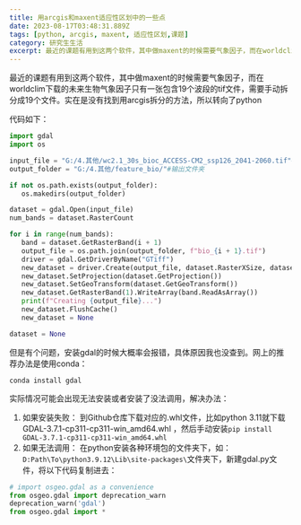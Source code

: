 ```yaml
---
title: 用arcgis和maxent适应性区划中的一些点
date: 2023-08-17T03:48:31.889Z
tags: [python, arcgis, maxent, 适应性区划,课题]
category: 研究生生活
excerpt: 最近的课题有用到这两个软件，其中做maxent的时候需要气象因子，而在worldclim下载的未来生物气象因子只有一张包含19个波段的tif文件，需要手动拆分成19个文件。实在是没有找到用arcgis拆分的方法，所以转向了python
---
```


最近的课题有用到这两个软件，其中做maxent的时候需要气象因子，而在worldclim下载的未来生物气象因子只有一张包含19个波段的tif文件，需要手动拆分成19个文件。实在是没有找到用arcgis拆分的方法，所以转向了python

代码如下：

```python
import gdal
import os

input_file = "G:/4.其他/wc2.1_30s_bioc_ACCESS-CM2_ssp126_2041-2060.tif"#下载的tif文件
output_folder = "G:/4.其他/feature_bio/"#输出文件夹

if not os.path.exists(output_folder):
   os.makedirs(output_folder)

dataset = gdal.Open(input_file)
num_bands = dataset.RasterCount

for i in range(num_bands):
   band = dataset.GetRasterBand(i + 1)
   output_file = os.path.join(output_folder, f"bio_{i + 1}.tif")
   driver = gdal.GetDriverByName("GTiff")
   new_dataset = driver.Create(output_file, dataset.RasterXSize, dataset.RasterYSize, 1, gdal.GDT_Float32)
   new_dataset.SetProjection(dataset.GetProjection())
   new_dataset.SetGeoTransform(dataset.GetGeoTransform())
   new_dataset.GetRasterBand(1).WriteArray(band.ReadAsArray())
   print(f"Creating {output_file}...")
   new_dataset.FlushCache()
   new_dataset = None

dataset = None
```

但是有个问题，安装gdal的时候大概率会报错，具体原因我也没查到。网上的推荐办法是使用conda：

```shell
conda install gdal
```

实际情况可能会出现无法安装或者安装了没法调用，解决办法：

1. 如果安装失败：
   到Github仓库下载对应的.whl文件，比如python 3.11就下载GDAL-3.7.1-cp311-cp311-win_amd64.whl
   ，然后手动安装`pip install GDAL-3.7.1-cp311-cp311-win_amd64.whl`
2. 如果无法调用：
   在python安装各种环境包的文件夹下，如：`D:Path\To\python3.9.12\Lib\site-packages\`文件夹下，新建gdal.py文件，将以下代码复制进去：

```python
# import osgeo.gdal as a convenience
from osgeo.gdal import deprecation_warn
deprecation_warn('gdal')
from osgeo.gdal import *
```
